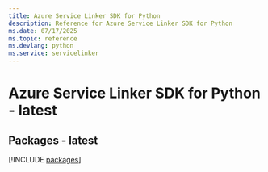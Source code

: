 ```yaml
---
title: Azure Service Linker SDK for Python
description: Reference for Azure Service Linker SDK for Python
ms.date: 07/17/2025
ms.topic: reference
ms.devlang: python
ms.service: servicelinker
---
```

# Azure Service Linker SDK for Python - latest
## Packages - latest
[!INCLUDE [packages](service-linker-index.md)]